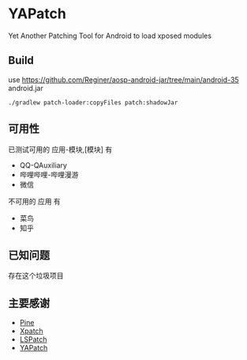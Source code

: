 # YAPatch

Yet Another Patching Tool for Android to load xposed modules

## Build

use https://github.com/Reginer/aosp-android-jar/tree/main/android-35 android.jar

```shell
./gradlew patch-loader:copyFiles patch:shadowJar
```

## 可用性

已测试可用的 应用-模块,[模块] 有

- QQ-QAuxiliary
- 哔哩哔哩-哔哩漫游
- 微信

不可用的 应用 有

- 菜鸟
- 知乎

## 已知问题

存在这个垃圾项目

## 主要感谢
- [Pine](https://github.com/canyie/pine)
- [Xpatch](https://github.com/WindySha/Xpatch)
- [LSPatch](https://github.com/LSPosed/LSPatch)
- [YAPatch](https://github.com/duzhaokun123/YAPatch)
